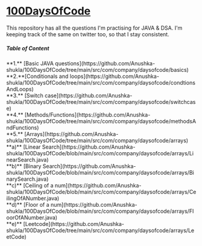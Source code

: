 # [100DaysOfCode](https://twitter.com/anushka4120/status/1427154722423676929?s=20)
This repository has all the questions I'm practising for JAVA & DSA. I'm keeping track of the same on twitter too, so that I stay consistent.
<h5>Table of Content</h5>
**1.** [Basic JAVA questions](https://github.com/Anushka-shukla/100DaysOfCode/tree/main/src/com/company/daysofcode/basics) <br>
**2.**[Conditionals and loops](https://github.com/Anushka-shukla/100DaysOfCode/tree/main/src/com/company/daysofcode/condtionsAndLoops) <br>
**3.** [Switch case](https://github.com/Anushka-shukla/100DaysOfCode/tree/main/src/com/company/daysofcode/switchcase) <br>
**4.** [Methods/Functions](https://github.com/Anushka-shukla/100DaysOfCode/tree/main/src/com/company/daysofcode/methodsAndFunctions) <br>
**5.** [Arrays](https://github.com/Anushka-shukla/100DaysOfCode/tree/main/src/com/company/daysofcode/arrays) <br>
     **a)** [Linear Search](https://github.com/Anushka-shukla/100DaysOfCode/blob/main/src/com/company/daysofcode/arrays/LinearSearch.java) <br>
     **b)** [Binary Search](https://github.com/Anushka-shukla/100DaysOfCode/blob/main/src/com/company/daysofcode/arrays/BinarySearch.java) <br>
     **c)** [Ceiling of a num](https://github.com/Anushka-shukla/100DaysOfCode/blob/main/src/com/company/daysofcode/arrays/CeilingOfANumber.java) <br>
     **d)** [Floor of a num](https://github.com/Anushka-shukla/100DaysOfCode/blob/main/src/com/company/daysofcode/arrays/FloorOfANumber.java) <br>
     **e)** [Leetcode](https://github.com/Anushka-shukla/100DaysOfCode/tree/main/src/com/company/daysofcode/arrays/LeetCode) <br>

</ol>
